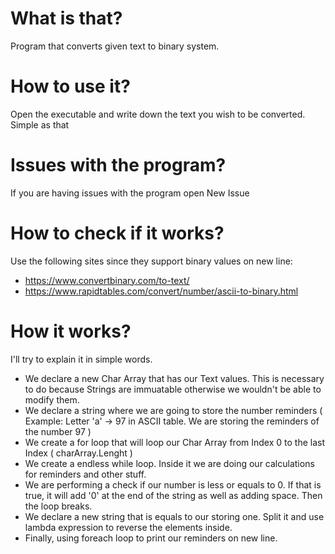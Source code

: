 # What is that?
Program that converts given text to binary system.
# How to use it?
Open the executable and write down the text you wish to be converted. Simple as that
# Issues with the program?
If you are having issues with the program open New Issue
# How to check if it works?
Use the following sites since they support binary values on new line:
 * https://www.convertbinary.com/to-text/
 * https://www.rapidtables.com/convert/number/ascii-to-binary.html
# How it works?
I'll try to explain it in simple words.
 * We declare a new Char Array that has our Text values. This is necessary to do because Strings are immuatable otherwise we wouldn't be able to modify them.
 * We declare a string where we are going to store the number reminders ( Example: Letter 'a' -> 97 in ASCII table. We are storing the reminders of the number 97 )
 * We create a for loop that will loop our Char Array from Index 0 to the last Index ( charArray.Lenght )
 * We create a endless while loop. Inside it we are doing our calculations for reminders and other stuff.
 * We are performing a check if our number is less or equals to 0. If that is true, it will add '0' at the end of the string as well as adding space. Then the loop breaks. 
 * We declare a new string that is equals to our storing one. Split it and use lambda expression to reverse the elements inside.
 * Finally, using foreach loop to print our reminders on new line.
